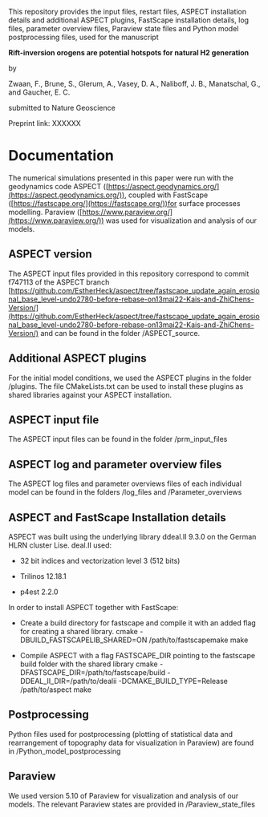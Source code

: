 This repository provides the input files, restart files, ASPECT installation details and additional ASPECT plugins, FastScape installation details, log files, parameter overview files, Paraview state files and Python model postprocessing files, used for the manuscript

**Rift-inversion orogens are potential hotspots for natural H2 generation**

by

Zwaan, F., Brune, S., Glerum, A., Vasey, D. A., Naliboff, J. B., Manatschal, G., and Gaucher, E. C.

submitted to Nature Geoscience

Preprint link: XXXXXX

# Documentation

The numerical simulations presented in this paper were run with the geodynamics code ASPECT ([https://aspect.geodynamics.org/](https://aspect.geodynamics.org/)), coupled with FastScape ([https://fastscape.org/](https://fastscape.org/))for surface processes modelling. Paraview ([https://www.paraview.org/](https://www.paraview.org/)) was used for visualization and analysis of our models.

## ASPECT version

The ASPECT input files provided in this repository correspond to commit f747113 of the ASPECT branch [https://github.com/EstherHeck/aspect/tree/fastscape_update_again_erosional_base_level-undo2780-before-rebase-on13mai22-Kais-and-ZhiChens-Version/](https://github.com/EstherHeck/aspect/tree/fastscape_update_again_erosional_base_level-undo2780-before-rebase-on13mai22-Kais-and-ZhiChens-Version/) and can be found in the folder /ASPECT_source.

## Additional ASPECT plugins

For the initial model conditions, we used the ASPECT plugins in the folder /plugins. The file CMakeLists.txt can be used to install these plugins as shared libraries against your ASPECT installation.

## ASPECT input file

The ASPECT input files can be found in the folder /prm_input_files

## ASPECT log and parameter overview files

The ASPECT log files and parameter overviews files of each individual model can be found in the folders /log_files and /Parameter_overviews

## ASPECT and FastScape Installation details

ASPECT was built using the underlying library ddeal.II 9.3.0 on the German HLRN cluster Lise. deal.II used:

- 32 bit indices and vectorization level 3 (512 bits)

- Trilinos 12.18.1

- p4est 2.2.0

In order to install ASPECT together with FastScape:

- Create a build directory for fastscape and compile it with an added flag for creating a shared library.
	cmake -DBUILD_FASTSCAPELIB_SHARED=ON /path/to/fastscapemake
	make

- Compile ASPECT with a flag FASTSCAPE_DIR pointing to the fastscape build folder with the shared library
	cmake -DFASTSCAPE_DIR=/path/to/fastscape/build -DDEAL_II_DIR=/path/to/dealii -DCMAKE_BUILD_TYPE=Release /path/to/aspect
	make

## Postprocessing

Python files used for postprocessing (plotting of statistical data and rearrangement of topography data for visualization in Paraview) are found in /Python_model_postprocessing

## Paraview 

We used version 5.10 of Paraview for visualization and analysis of our models. The relevant Paraview states are provided in /Paraview_state_files
